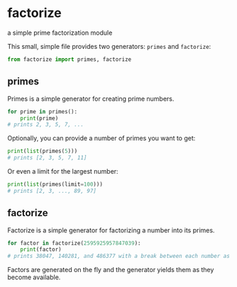 # factorize
a simple prime factorization module

This small, simple file provides two generators: `primes` and `factorize`:
```python
from factorize import primes, factorize
```

## primes
Primes is a simple generator for creating prime numbers.
```python
for prime in primes():
    print(prime)
# prints 2, 3, 5, 7, ...
```
Optionally, you can provide a number of primes you want to get:
```python
print(list(primes(5)))
# prints [2, 3, 5, 7, 11]
```
Or even a limit for the largest number:
```python
print(list(primes(limit=100)))
# prints [2, 3, ..., 89, 97]
```

## factorize
Factorize is a simple generator for factorizing a number into its primes.
```python
for factor in factorize(2595925957847039):
    print(factor)
# prints 38047, 140281, and 486377 with a break between each number as it takes some time to calculate them
```
Factors are generated on the fly and the generator yields them as they become available.
